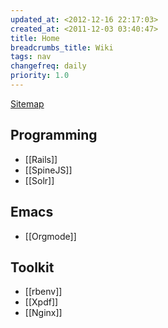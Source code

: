 ```yaml
---
updated_at: <2012-12-16 22:17:03>
created_at: <2011-12-03 03:40:47>
title: Home
breadcrumbs_title: Wiki
tags: nav
changefreq: daily
priority: 1.0
---
```


<p class="pull-right">
  <a href="/wiki/sitemap/">Sitemap</a>
</p>

Programming
-----------

- [[Rails]]
- [[SpineJS]]
- [[Solr]]

Emacs
-----

- [[Orgmode]]

Toolkit
-------

- [[rbenv]]
- [[Xpdf]]
- [[Nginx]]
